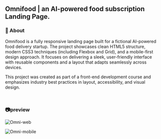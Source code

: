 ## Omnifood | an AI-powered food subscription Landing Page.

### 📖 About
Omnifood is a fully responsive landing page built for a fictional AI-powered food delivery startup. The project showcases clean HTML5 structure, modern CSS3 techniques (including Flexbox and Grid), and a mobile-first design approach. It focuses on delivering a sleek, user-friendly interface with reusable components and a layout that adapts seamlessly across devices.

This project was created as part of a front-end development course and emphasizes industry best practices in layout, accessibility, and visual design.

<br>

### 📷preview
![Omni-web](https://github.com/user-attachments/assets/c6c4f8a2-fd0d-4199-a3a2-9f10cf9a2b11)

![Omni-mobile](https://github.com/user-attachments/assets/c91be455-a838-4818-b76b-275ab14372d8)
